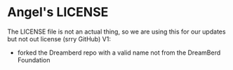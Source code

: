 # Angel's LICENSE
The LICENSE file is not an actual thing, so we are using this for our updates but not out license (srry GitHub)
V1:
- forked the Dreamberd repo with a valid name not from the DreamBerd Foundation
